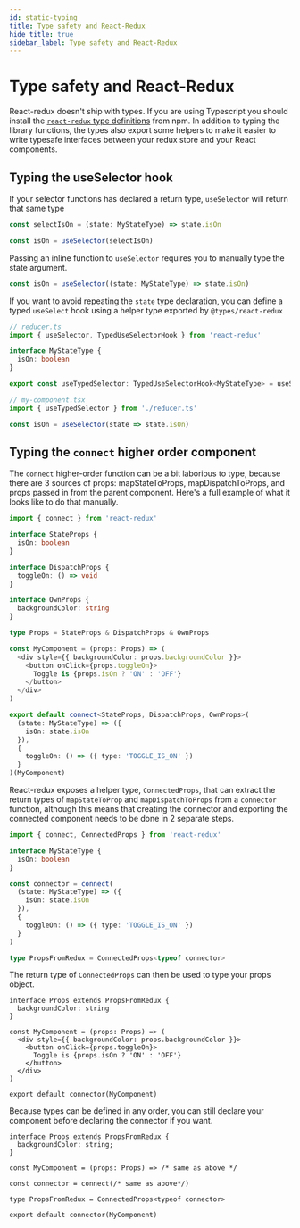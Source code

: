 ```yaml
---
id: static-typing
title: Type safety and React-Redux
hide_title: true
sidebar_label: Type safety and React-Redux
---
```


# Type safety and React-Redux

React-redux doesn't ship with types. If you are using Typescript you should install the [`react-redux` type definitions](https://npm.im/@types/react-redux) from npm. In addition to typing the library functions, the types also export some helpers to make it easier to write typesafe interfaces between your redux store and your React components.

## Typing the useSelector hook

If your selector functions has declared a return type, `useSelector` will return that same type

```ts
const selectIsOn = (state: MyStateType) => state.isOn

const isOn = useSelector(selectIsOn)
```

Passing an inline function to `useSelector` requires you to manually type the state argument.

```ts
const isOn = useSelector((state: MyStateType) => state.isOn)
```

If you want to avoid repeating the `state` type declaration, you can define a typed `useSelect` hook using a helper type exported by `@types/react-redux`

```ts
// reducer.ts
import { useSelector, TypedUseSelectorHook } from 'react-redux'

interface MyStateType {
  isOn: boolean
}

export const useTypedSelector: TypedUseSelectorHook<MyStateType> = useSelector

// my-component.tsx
import { useTypedSelector } from './reducer.ts'

const isOn = useSelector(state => state.isOn)
```

## Typing the `connect` higher order component

The `connect` higher-order function can be a bit laborious to type, because there are 3 sources of props: mapStateToProps, mapDispatchToProps, and props passed in from the parent component. Here's a full example of what it looks like to do that manually.

```ts
import { connect } from 'react-redux'

interface StateProps {
  isOn: boolean
}

interface DispatchProps {
  toggleOn: () => void
}

interface OwnProps {
  backgroundColor: string
}

type Props = StateProps & DispatchProps & OwnProps

const MyComponent = (props: Props) => (
  <div style={{ backgroundColor: props.backgroundColor }}>
    <button onClick={props.toggleOn}>
      Toggle is {props.isOn ? 'ON' : 'OFF'}
    </button>
  </div>
)

export default connect<StateProps, DispatchProps, OwnProps>(
  (state: MyStateType) => ({
    isOn: state.isOn
  }),
  {
    toggleOn: () => ({ type: 'TOGGLE_IS_ON' })
  }
)(MyComponent)
```

React-redux exposes a helper type, `ConnectedProps`, that can extract the return types of `mapStateToProp` and `mapDispatchToProps` from a `connector` function, although this means that creating the connector and exporting the connected component needs to be done in 2 separate steps.

```ts
import { connect, ConnectedProps } from 'react-redux'

interface MyStateType {
  isOn: boolean
}

const connector = connect(
  (state: MyStateType) => ({
    isOn: state.isOn
  }),
  {
    toggleOn: () => ({ type: 'TOGGLE_IS_ON' })
  }
)

type PropsFromRedux = ConnectedProps<typeof connector>
```

The return type of `ConnectedProps` can then be used to type your props object.

```tsx
interface Props extends PropsFromRedux {
  backgroundColor: string
}

const MyComponent = (props: Props) => (
  <div style={{ backgroundColor: props.backgroundColor }}>
    <button onClick={props.toggleOn}>
      Toggle is {props.isOn ? 'ON' : 'OFF'}
    </button>
  </div>
)

export default connector(MyComponent)
```

Because types can be defined in any order, you can still declare your component before declaring the connector if you want.

```tsx
interface Props extends PropsFromRedux {
  backgroundColor: string;
}

const MyComponent = (props: Props) => /* same as above */

const connector = connect(/* same as above*/)

type PropsFromRedux = ConnectedProps<typeof connector>

export default connector(MyComponent)
```

